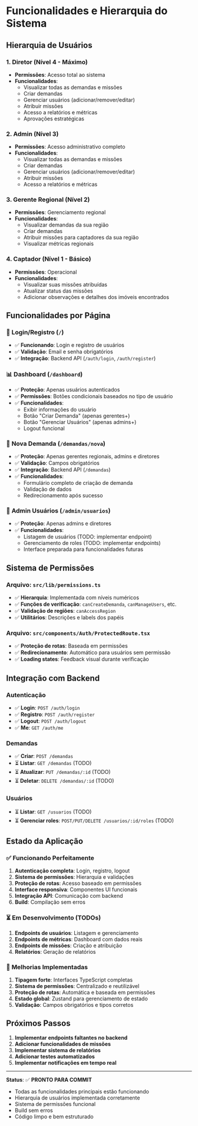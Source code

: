 # Funcionalidades e Hierarquia do Sistema

## Hierarquia de Usuários

### 1. **Diretor** (Nível 4 - Máximo)
- **Permissões**: Acesso total ao sistema
- **Funcionalidades**:
  - Visualizar todas as demandas e missões
  - Criar demandas
  - Gerenciar usuários (adicionar/remover/editar)
  - Atribuir missões
  - Acesso a relatórios e métricas
  - Aprovações estratégicas

### 2. **Admin** (Nível 3)
- **Permissões**: Acesso administrativo completo
- **Funcionalidades**:
  - Visualizar todas as demandas e missões
  - Criar demandas
  - Gerenciar usuários (adicionar/remover/editar)
  - Atribuir missões
  - Acesso a relatórios e métricas

### 3. **Gerente Regional** (Nível 2)
- **Permissões**: Gerenciamento regional
- **Funcionalidades**:
  - Visualizar demandas da sua região
  - Criar demandas
  - Atribuir missões para captadores da sua região
  - Visualizar métricas regionais

### 4. **Captador** (Nível 1 - Básico)
- **Permissões**: Operacional
- **Funcionalidades**:
  - Visualizar suas missões atribuídas
  - Atualizar status das missões
  - Adicionar observações e detalhes dos imóveis encontrados

## Funcionalidades por Página

### 🔐 **Login/Registro** (`/`)
- ✅ **Funcionando**: Login e registro de usuários
- ✅ **Validação**: Email e senha obrigatórios
- ✅ **Integração**: Backend API (`/auth/login`, `/auth/register`)

### 📊 **Dashboard** (`/dashboard`)
- ✅ **Proteção**: Apenas usuários autenticados
- ✅ **Permissões**: Botões condicionais baseados no tipo de usuário
- ✅ **Funcionalidades**:
  - Exibir informações do usuário
  - Botão "Criar Demanda" (apenas gerentes+)
  - Botão "Gerenciar Usuários" (apenas admins+)
  - Logout funcional

### 📝 **Nova Demanda** (`/demandas/nova`)
- ✅ **Proteção**: Apenas gerentes regionais, admins e diretores
- ✅ **Validação**: Campos obrigatórios
- ✅ **Integração**: Backend API (`/demandas`)
- ✅ **Funcionalidades**:
  - Formulário completo de criação de demanda
  - Validação de dados
  - Redirecionamento após sucesso

### 👥 **Admin Usuários** (`/admin/usuarios`)
- ✅ **Proteção**: Apenas admins e diretores
- ✅ **Funcionalidades**:
  - Listagem de usuários (TODO: implementar endpoint)
  - Gerenciamento de roles (TODO: implementar endpoints)
  - Interface preparada para funcionalidades futuras

## Sistema de Permissões

### Arquivo: `src/lib/permissions.ts`
- ✅ **Hierarquia**: Implementada com níveis numéricos
- ✅ **Funções de verificação**: `canCreateDemanda`, `canManageUsers`, etc.
- ✅ **Validação de regiões**: `canAccessRegion`
- ✅ **Utilitários**: Descrições e labels dos papéis

### Arquivo: `src/components/Auth/ProtectedRoute.tsx`
- ✅ **Proteção de rotas**: Baseada em permissões
- ✅ **Redirecionamento**: Automático para usuários sem permissão
- ✅ **Loading states**: Feedback visual durante verificação

## Integração com Backend

### Autenticação
- ✅ **Login**: `POST /auth/login`
- ✅ **Registro**: `POST /auth/register`
- ✅ **Logout**: `POST /auth/logout`
- ✅ **Me**: `GET /auth/me`

### Demandas
- ✅ **Criar**: `POST /demandas`
- ⏳ **Listar**: `GET /demandas` (TODO)
- ⏳ **Atualizar**: `PUT /demandas/:id` (TODO)
- ⏳ **Deletar**: `DELETE /demandas/:id` (TODO)

### Usuários
- ⏳ **Listar**: `GET /usuarios` (TODO)
- ⏳ **Gerenciar roles**: `POST/PUT/DELETE /usuarios/:id/roles` (TODO)

## Estado da Aplicação

### ✅ **Funcionando Perfeitamente**
1. **Autenticação completa**: Login, registro, logout
2. **Sistema de permissões**: Hierarquia e validações
3. **Proteção de rotas**: Acesso baseado em permissões
4. **Interface responsiva**: Componentes UI funcionais
5. **Integração API**: Comunicação com backend
6. **Build**: Compilação sem erros

### ⏳ **Em Desenvolvimento** (TODOs)
1. **Endpoints de usuários**: Listagem e gerenciamento
2. **Endpoints de métricas**: Dashboard com dados reais
3. **Endpoints de missões**: Criação e atribuição
4. **Relatórios**: Geração de relatórios

### 🔧 **Melhorias Implementadas**
1. **Tipagem forte**: Interfaces TypeScript completas
2. **Sistema de permissões**: Centralizado e reutilizável
3. **Proteção de rotas**: Automática e baseada em permissões
4. **Estado global**: Zustand para gerenciamento de estado
5. **Validação**: Campos obrigatórios e tipos corretos

## Próximos Passos

1. **Implementar endpoints faltantes no backend**
2. **Adicionar funcionalidades de missões**
3. **Implementar sistema de relatórios**
4. **Adicionar testes automatizados**
5. **Implementar notificações em tempo real**

---

**Status**: ✅ **PRONTO PARA COMMIT**
- Todas as funcionalidades principais estão funcionando
- Hierarquia de usuários implementada corretamente
- Sistema de permissões funcional
- Build sem erros
- Código limpo e bem estruturado

